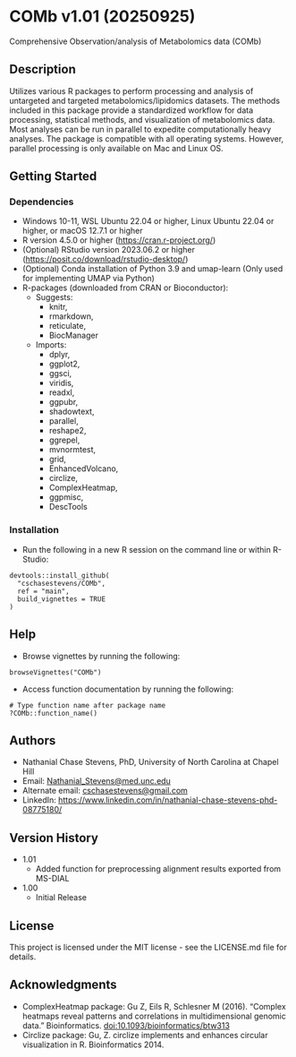 # COMb v1.01 (20250925)
Comprehensive Observation/analysis of Metabolomics data (COMb)

## Description

Utilizes various R packages to perform processing and analysis of untargeted and targeted metabolomics/lipidomics datasets.    The methods included in this package provide a standardized workflow for data processing, statistical methods, and visualization of metabolomics data.    Most analyses can be run in parallel to expedite computationally heavy analyses.    The package is compatible with all operating systems. However, parallel processing is only available on Mac and Linux OS.

## Getting Started

### Dependencies
* Windows 10-11, WSL Ubuntu 22.04 or higher, Linux Ubuntu 22.04 or higher, or macOS 12.7.1 or higher
* R version 4.5.0 or higher (https://cran.r-project.org/)
* (Optional) RStudio version 2023.06.2 or higher (https://posit.co/download/rstudio-desktop/)
* (Optional) Conda installation of Python 3.9 and umap-learn (Only used for implementing UMAP via Python)
* R-packages (downloaded from CRAN or Bioconductor):
    * Suggests: 
        * knitr,
        * rmarkdown,
        * reticulate,
        * BiocManager
    * Imports: 
        * dplyr,
        * ggplot2,
        * ggsci,
        * viridis,
        * readxl,
        * ggpubr,
        * shadowtext,
        * parallel,
        * reshape2,
        * ggrepel,
        * mvnormtest,
        * grid,
        * EnhancedVolcano,
        * circlize,
        * ComplexHeatmap,
        * ggpmisc,
        * DescTools

### Installation
* Run the following in a new R session on the command line or within R-Studio:

```
devtools::install_github(
  "cschasestevens/COMb", 
  ref = "main", 
  build_vignettes = TRUE
)
```

## Help
* Browse vignettes by running the following:

```
browseVignettes("COMb")
```

* Access function documentation by running the following:

```
# Type function name after package name
?COMb::function_name()
```

## Authors

* Nathanial Chase Stevens, PhD, University of North Carolina at Chapel Hill
* Email: Nathanial_Stevens@med.unc.edu
* Alternate email: cschasestevens@gmail.com
* LinkedIn: https://www.linkedin.com/in/nathanial-chase-stevens-phd-08775180/

## Version History
* 1.01
    * Added function for preprocessing alignment results exported from MS-DIAL
* 1.00
    * Initial Release

## License

This project is licensed under the MIT license - see the LICENSE.md file for details.

## Acknowledgments

* ComplexHeatmap package: Gu Z, Eils R, Schlesner M (2016). “Complex heatmaps reveal patterns and correlations in multidimensional genomic data.” Bioinformatics. <doi:10.1093/bioinformatics/btw313>
* Circlize package: Gu, Z. circlize implements and enhances circular visualization in R. Bioinformatics 2014.
